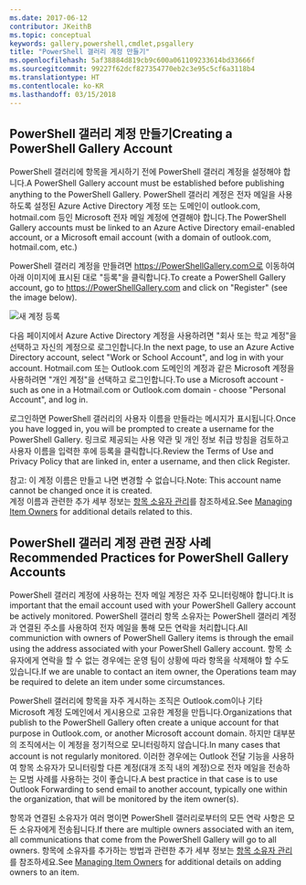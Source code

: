 ```yaml
---
ms.date: 2017-06-12
contributor: JKeithB
ms.topic: conceptual
keywords: gallery,powershell,cmdlet,psgallery
title: "PowerShell 갤러리 계정 만들기"
ms.openlocfilehash: 5af38884d819cb9c600a061109233614bd33666f
ms.sourcegitcommit: 99227f62dcf827354770eb2c3e95c5cf6a3118b4
ms.translationtype: HT
ms.contentlocale: ko-KR
ms.lasthandoff: 03/15/2018
---
```

## <a name="creating-a-powershell-gallery-account"></a><span data-ttu-id="3c588-103">PowerShell 갤러리 계정 만들기</span><span class="sxs-lookup"><span data-stu-id="3c588-103">Creating a PowerShell Gallery Account</span></span>

<span data-ttu-id="3c588-104">PowerShell 갤러리에 항목을 게시하기 전에 PowerShell 갤러리 계정을 설정해야 합니다.</span><span class="sxs-lookup"><span data-stu-id="3c588-104">A PowerShell Gallery account must be established before publishing anything to the PowerShell Gallery.</span></span> <span data-ttu-id="3c588-105">PowerShell 갤러리 계정은 전자 메일을 사용하도록 설정된 Azure Active Directory 계정 또는 도메인이 outlook.com, hotmail.com 등인 Microsoft 전자 메일 계정에 연결해야 합니다.</span><span class="sxs-lookup"><span data-stu-id="3c588-105">The PowerShell Gallery accounts must be linked to an Azure Active Directory email-enabled account, or a Microsoft email account (with a domain of outlook.com, hotmail.com, etc.)</span></span>

<span data-ttu-id="3c588-106">PowerShell 갤러리 계정을 만들려면 https://PowerShellGallery.com으로 이동하여 아래 이미지에 표시된 대로 "등록"을 클릭합니다.</span><span class="sxs-lookup"><span data-stu-id="3c588-106">To create a PowerShell Gallery account, go to https://PowerShellGallery.com and click on "Register" (see the image below).</span></span> 

![새 계정 등록](./images/CreatingAccount-Register.png)

<span data-ttu-id="3c588-108">다음 페이지에서 Azure Active Directory 계정을 사용하려면 "회사 또는 학교 계정"을 선택하고 자신의 계정으로 로그인합니다.</span><span class="sxs-lookup"><span data-stu-id="3c588-108">In the next page, to use an Azure Active Directory account, select "Work or School Account", and log in with your account.</span></span> <span data-ttu-id="3c588-109">Hotmail.com 또는 Outlook.com 도메인의 계정과 같은 Microsoft 계정을 사용하려면 "개인 계정"을 선택하고 로그인합니다.</span><span class="sxs-lookup"><span data-stu-id="3c588-109">To use a Microsoft account - such as one in a Hotmail.com or Outlook.com domain - choose "Personal Account", and log in.</span></span> 

<span data-ttu-id="3c588-110">로그인하면 PowerShell 갤러리의 사용자 이름을 만들라는 메시지가 표시됩니다.</span><span class="sxs-lookup"><span data-stu-id="3c588-110">Once you have logged in, you will be prompted to create a username for the PowerShell Gallery.</span></span> <span data-ttu-id="3c588-111">링크로 제공되는 사용 약관 및 개인 정보 취급 방침을 검토하고 사용자 이름을 입력한 후에 등록을 클릭합니다.</span><span class="sxs-lookup"><span data-stu-id="3c588-111">Review the Terms of Use and Privacy Policy that are linked in, enter a username, and then click Register.</span></span>

<span data-ttu-id="3c588-112">참고: 이 계정 이름은 만들고 나면 변경할 수 없습니다.</span><span class="sxs-lookup"><span data-stu-id="3c588-112">Note: This account name cannot be changed once it is created.</span></span>  
<span data-ttu-id="3c588-113">계정 이름과 관련한 추가 세부 정보는 [항목 소유자 관리](https://msdn.microsoft.com/powershell/gallery/psgallery/managing-item-owners)를 참조하세요.</span><span class="sxs-lookup"><span data-stu-id="3c588-113">See [Managing Item Owners](https://msdn.microsoft.com/powershell/gallery/psgallery/managing-item-owners) for additional details related to this.</span></span>

## <a name="recommended-practices-for-powershell-gallery-accounts"></a><span data-ttu-id="3c588-114">PowerShell 갤러리 계정 관련 권장 사례</span><span class="sxs-lookup"><span data-stu-id="3c588-114">Recommended Practices for PowerShell Gallery Accounts</span></span>

<span data-ttu-id="3c588-115">PowerShell 갤러리 계정에 사용하는 전자 메일 계정은 자주 모니터링해야 합니다.</span><span class="sxs-lookup"><span data-stu-id="3c588-115">It is important that the email account used with your PowerShell Gallery account be actively monitored.</span></span>
<span data-ttu-id="3c588-116">PowerShell 갤러리 항목 소유자는 PowerShell 갤러리 계정과 연결된 주소를 사용하여 전자 메일을 통해 모든 연락을 처리합니다.</span><span class="sxs-lookup"><span data-stu-id="3c588-116">All communiction with owners of PowerShell Gallery items is through the email using the address associated with your PowerShell Gallery account.</span></span>
<span data-ttu-id="3c588-117">항목 소유자에게 연락을 할 수 없는 경우에는 운영 팀이 상황에 따라 항목을 삭제해야 할 수도 있습니다.</span><span class="sxs-lookup"><span data-stu-id="3c588-117">If we are unable to contact an item owner, the Operations team may be required to delete an item under some circumstances.</span></span>

<span data-ttu-id="3c588-118">PowerShell 갤러리에 항목을 자주 게시하는 조직은 Outlook.com이나 기타 Microsoft 계정 도메인에서 게시용으로 고유한 계정을 만듭니다.</span><span class="sxs-lookup"><span data-stu-id="3c588-118">Organizations that publish to the PowerShell Gallery often create a unique account for that purpose in Outlook.com, or another Microsoft account domain.</span></span>
<span data-ttu-id="3c588-119">하지만 대부분의 조직에서는 이 계정을 정기적으로 모니터링하지 않습니다.</span><span class="sxs-lookup"><span data-stu-id="3c588-119">In many cases that account is not regularly monitored.</span></span> <span data-ttu-id="3c588-120">이러한 경우에는 Outlook 전달 기능을 사용하여 항목 소유자가 모니터링할 다른 계정(대개 조직 내의 계정)으로 전자 메일을 전송하는 모범 사례를 사용하는 것이 좋습니다.</span><span class="sxs-lookup"><span data-stu-id="3c588-120">A best practice in that case is to use Outlook Forwarding to send email to another account, typically one within the organization, that will be monitored by the item owner(s).</span></span>

<span data-ttu-id="3c588-121">항목과 연결된 소유자가 여러 명이면 PowerShell 갤러리로부터의 모든 연락 사항은 모든 소유자에게 전송됩니다.</span><span class="sxs-lookup"><span data-stu-id="3c588-121">If there are multiple owners associated with an item, all communications that come from the PowerShell Gallery will go to all owners.</span></span>
<span data-ttu-id="3c588-122">항목에 소유자를 추가하는 방법과 관련한 추가 세부 정보는 [항목 소유자 관리](https://msdn.microsoft.com/powershell/gallery/psgallery/managing-item-owners)를 참조하세요.</span><span class="sxs-lookup"><span data-stu-id="3c588-122">See [Managing Item Owners](https://msdn.microsoft.com/powershell/gallery/psgallery/managing-item-owners) for additional details on adding owners to an item.</span></span> 

